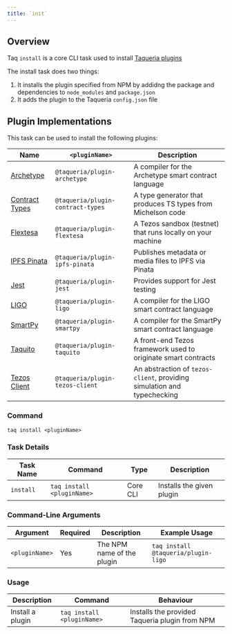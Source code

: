 ```yaml
---
title: `init`
---
```


## Overview

Taq `install` is a core CLI task used to install [Taqueria plugins](/docs/plugins/plugin-basics)

The install task does two things:

1. It installs the plugin specified from NPM by addidng the package and dependencies to `node_modules` and `package.json`
2. It adds the plugin to the Taqueria `config.json` file

## Plugin Implementations

This task can be used to install the following plugins:

| Name                                                   |  `<pluginName>`                   |  Description                                                            |
|--------------------------------------------------------|-----------------------------------|-------------------------------------------------------------------------|
| [Archetype](/docs/plugins/plugin-archetype/)           | `@taqueria/plugin-archetype`      | A compiler for the Archetype smart contract language                    |
| [Contract Types](/docs/plugins/plugin-contract-types/) | `@taqueria/plugin-contract-types` | A type generator that produces TS types from Michelson code             |
| [Flextesa](/docs/plugins/plugin-flextesa/)             | `@taqueria/plugin-flextesa`       | A Tezos sandbox (testnet) that runs locally on your machine             | 
| [IPFS Pinata](/docs/plugins/plugin-ipfs-pinata/)       | `@taqueria/plugin-ipfs-pinata`    | Publishes metadata or media files to IPFS via Pinata                    |
| [Jest](/docs/plugins/plugin-jest/)                     | `@taqueria/plugin-jest`           | Provides support for Jest testing                                       |
| [LIGO](/docs/plugins/plugin-ligo/)                     | `@taqueria/plugin-ligo`           | A compiler for the LIGO smart contract language                         |
| [SmartPy](/docs/plugins/plugin-smartpy/)               | `@taqueria/plugin-smartpy`        | A compiler for the SmartPy smart contract language                      |
| [Taquito](/docs/plugins/plugin-taquito/)               | `@taqueria/plugin-taquito`        | A front-end Tezos framework used to originate smart contracts           |
| [Tezos Client](/docs/plugins/plugin-tezos-client/)     | `@taqueria/plugin-tezos-client`   | An abstraction of `tezos-client`, providing simulation and typechecking |

### Command

```shell
taq install <pluginName>
```

### Task Details

| Task Name        | Command                             | Type                      | Description                                                  | 
| ---------------- | ----------------------------------- | ------------------------- | ------------------------------------------------------------ |
| `install`        | `taq install <pluginName>`          | Core CLI                  | Installs the given plugin                                    |

### Command-Line Arguments

| Argument          | Required | Description                                            | Example Usage                                         |
| ----------------- | -------- | ------------------------------------------------------ | ----------------------------------------------------- |
| `<pluginName>`    | Yes      | The NPM name of the plugin                             | `taq install @taqueria/plugin-ligo`                   |

### Usage

| Description                               | Command                            | Behaviour                                                                     |
| ----------------------------------------- | ---------------------------------- | ----------------------------------------------------------------------------- |
| Install a plugin                          | `taq install <pluginName>`         | Installs the provided Taqueria plugin from NPM                                |

